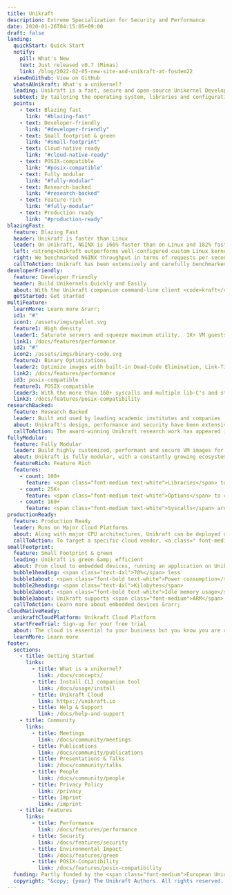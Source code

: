 ```yaml
---
title: Unikraft
description: Extreme Specialization for Security and Performance
date: 2020-01-26T04:15:05+09:00
draft: false
landing:
  quickStart: Quick Start
  notify:
    pill: What's New
    text: Just released v0.7 (Mimas)
    link: /blog/2022-02-05-new-site-and-unikraft-at-fosdem22
  viewOnGithub: View on GitHub
  whatsAUnikraft: What's a unikernel?
  leading: Unikraft is a fast, secure and open-source Unikernel Development Kit
  subtext: By tailoring the operating system, libraries and configuration to the particular needs of your application, it vastly reduces virtual machine and container image sizes to a few KBs, provides blazing performance, and drastically cuts down your software stack's attack surface.
  points:
    - text: Blazing fast
      link: "#blazing-fast"
    - text: Developer-friendly
      link: "#developer-friendly"
    - text: Small footprint & green
      link: "#small-footprint"
    - text: Cloud-native ready
      link: "#cloud-native-ready"
    - text: POSIX-compatible
      link: "#posix-compatible"
    - text: Fully modular
      link: "#fully-modular"
    - text: Research-backed
      link: "#research-backed"
    - text: Feature-rich
      link: "#fully-modular"
    - text: Production ready 
      link: "#production-ready"
blazingFast:
  feature: Blazing Fast
  header: Unikraft is faster than Linux
  leader: On Unikraft, NGINX is 166% faster than on Linux and 182% faster than on Docker
  left: <strong>Unikraft outperforms well-configured custom Linux kernel images</strong>, even those with security mitigations turned off!  Compared to other Unikernel Development Kits, library OSes and containers, Unikraft still comes out on top.
  right: We benchmarked NGINX throughput in terms of requests per second compared to other unikernels, Linux and Docker; Unikraft achieves 182% performance improvement with respect to Docker.
  callToAction: Unikraft has been extensively and carefully benchmarked, <a class=" font-medium text-blue-400 hover:underline" href="/docs/features/performance">read more about performance &rarr;</a>
developerFriendly:
  feature: Developer Friendly
  header: Build Unikernels Quickly and Easily
  about: With the Unikraft companion command-line client <code>kraft</code>, you can quickly and easily define, configure, build, and run unikernel applications.  Get everything from OS library dependencies to pre-built binaries and more.
  getStarted: Get started
multiFeature:
  learnMore: Learn more &rarr;
  id1: "#"
  icon1: /assets/imgs/pallet.svg
  feature1: High density
  leader1: Saturate servers and squeeze maximum utility.  1K+ VM guests on a single server.
  link1: /docs/features/performance
  id2: "#"
  icon2: /assets/imgs/binary-code.svg
  feature2: Binary Optimizations
  leader2: Optimize images with built-in Dead-Code Elimination, Link-Time Optizations and more.
  link2: /docs/features/performance
  id3: posix-compatible
  feature3: POSIX-compatible 
  leader3: With the more than 160+ syscalls and multiple lib-C's and standard libraries.
  link3: /docs/features/posix-compatibility
researchBacked:
  feature: Research Backed
  leader: Built and used by leading academic institutes and companies
  about: Unikraft's design, performance and security have been extensively developed, evaluated and put into production at leading companies and academic institutes.
  callToAction: The award-winning Unikraft research work has appeared in top-tier research and industry conferences, <a class="font-medium text-blue-400 hover:underline" href="/community/research">read more about research and development &rarr;</a>
fullyModular:
  feature: Fully Modular
  leader: Build highly customized, performant and secure VM images for your use case
  about: Unikraft is fully modular, with a constantly growing ecosystem with many popular open-source operating system and application libraries  like <code>musl</code> and <code>openssl</code> available for use, allowing you to pick and choose exactly what you need for your target application.
  featureRich: Feature Rich
  features:
    - count: 100+
      feature: <span class="font-medium text-white">Libraries</span> to choose from.
    - count: 25K+
      feature: <span class="font-medium text-white">Options</span> to configure your application with.
    - count: 160+
      feature: <span class="font-medium text-white">Syscalls</span> are available, covering more than 90% of use cases.
productionReady:
  feature: Production Ready
  leader: Runs on Major Cloud Platforms
  about: Along with major CPU architectures, Unikraft can be deployed on leading cloud providers.
  callToAction: To target a specific cloud vendor, <a class=" font-medium text-blue-400 hover:underline" href="/docs/operations/cloud/">read more about deployments &rarr;</a>
smallFootprint:
  feature: Small Footprint & green
  leading: Unikraft is green &amp; efficient
  about: From cloud to embedded devices, running an application on Unikraft both increases efficiency and reduces power consumption as less resources are necessary.
  bubble1heading: <span class="text-4xl">70%</span> less
  bubble1about: <span class="font-bold text-white">Power consumption</span> compared to Alpine Linux &amp; RaspianOS.
  bubble2heading: <span class="text-4xl">Kilobytes</span>
  bubble2about: <span class="font-bold text-white">Idle memory usage</span> for popular apps like NGINX or Redis.
  bubble3about: Unikraft supports <span class="font-medium">ARM</span> and <span class="font-medium">ARM64</span> architectures and popular platforms including <span class="font-medium">Raspberry Pi B+</span>.
  callToAction: Learn more about embedded devices &rarr;
cloudNativeReady:
  unikraftCloudPlatform: Unikraft Cloud Platform
  startFreeTrial: Sign-up for your free trial
  about: The cloud is essential to your business but you know you are overpaying.  Automatically deploy your app as an extremely efficient, green, and highly secure image with the click of a button on the <strong>Unikraft Cloud Platform</strong>.
  learnMore: Learn more
footer:
  sections:
    - title: Getting Started
      links:
        - title: What is a unikernel?
          link: /docs/concepts/
        - title: Install CLI companion tool
          link: /docs/usage/install
        - title: Unikraft Cloud
          link: https://unikraft.io
        - title: Help & Support
          link: /docs/help-and-support
    - title: Community
      links:
        - title: Meetings
          link: /docs/community/meetings
        - title: Publications
          link: /docs/community/publications
        - title: Presentations & Talks
          link: /docs/community/talks
        - title: People
          link: /docs/community/people
        - title: Privacy Policy
          link: /privacy
        - title: Imprint
          link: /imprint
    - title: Features
      links:
        - title: Performance
          link: /docs/features/performance
        - title: Security
          link: /docs/features/security
        - title: Environmental Impact
          link: /docs/features/green
        - title: POSIX-Compatibility
          link: /docs/features/posix-compatibility
  funding: Partly funded by the <span class="font-medium">European Union's Horizon 2020</span> research and innovation programme trough the <a class="font-medium hover:underline hover:text-white" href="http://unicore-project.eu/">UNICORE project</a>, grant agreeent No. 825377.
  copyright: "&copy; {year} The Unikraft Authors. All rights reserved. Documentation distributed under CC BY-NC 4.0."
---
```

